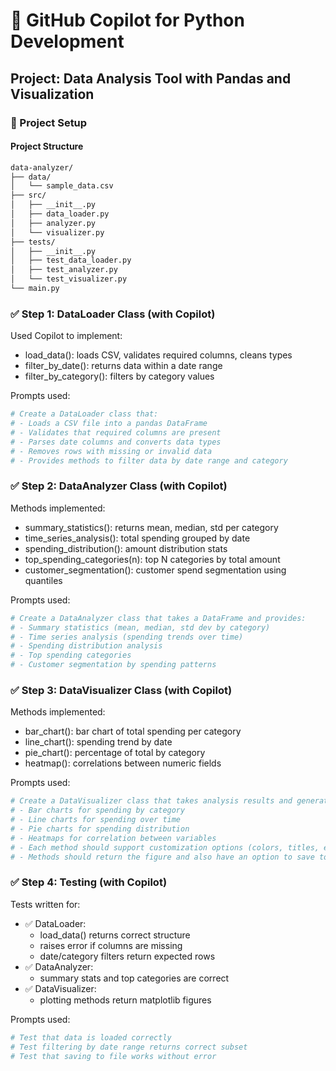 # 🧠 GitHub Copilot for Python Development

## Project: Data Analysis Tool with Pandas and Visualization

### 🧪 Project Setup

#### Project Structure
```bash
data-analyzer/
├── data/
│   └── sample_data.csv
├── src/
│   ├── __init__.py
│   ├── data_loader.py
│   ├── analyzer.py
│   └── visualizer.py
├── tests/
│   ├── __init__.py
│   ├── test_data_loader.py
│   ├── test_analyzer.py
│   └── test_visualizer.py
└── main.py
```

### ✅ Step 1: DataLoader Class (with Copilot)

Used Copilot to implement:

- load_data(): loads CSV, validates required columns, cleans types
- filter_by_date(): returns data within a date range
- filter_by_category(): filters by category values

Prompts used:
```python
# Create a DataLoader class that:
# - Loads a CSV file into a pandas DataFrame
# - Validates that required columns are present
# - Parses date columns and converts data types
# - Removes rows with missing or invalid data
# - Provides methods to filter data by date range and category
```
### ✅ Step 2: DataAnalyzer Class (with Copilot)

Methods implemented:
- summary_statistics(): returns mean, median, std per category
- time_series_analysis(): total spending grouped by date
- spending_distribution(): amount distribution stats
- top_spending_categories(n): top N categories by total amount
- customer_segmentation(): customer spend segmentation using quantiles

Prompts used:
```python
# Create a DataAnalyzer class that takes a DataFrame and provides:
# - Summary statistics (mean, median, std dev by category)
# - Time series analysis (spending trends over time)
# - Spending distribution analysis
# - Top spending categories
# - Customer segmentation by spending patterns
```
### ✅ Step 3: DataVisualizer Class (with Copilot)

Methods implemented:
- bar_chart(): bar chart of total spending per category
- line_chart(): spending trend by date
- pie_chart(): percentage of total by category
- heatmap(): correlations between numeric fields

Prompts used:
```python
# Create a DataVisualizer class that takes analysis results and generates:
# - Bar charts for spending by category
# - Line charts for spending over time
# - Pie charts for spending distribution
# - Heatmaps for correlation between variables
# - Each method should support customization options (colors, titles, etc.)
# - Methods should return the figure and also have an option to save to file
```
### ✅ Step 4: Testing (with Copilot)

Tests written for:
- ✅ DataLoader:
    - load_data() returns correct structure
    - raises error if columns are missing
    - date/category filters return expected rows
- ✅ DataAnalyzer:
    - summary stats and top categories are correct
- ✅ DataVisualizer:
    - plotting methods return matplotlib figures

Prompts used:
```python
# Test that data is loaded correctly
# Test filtering by date range returns correct subset
# Test that saving to file works without error
```

